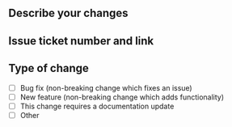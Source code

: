 ## Describe your changes

## Issue ticket number and link

## Type of change
- [ ] Bug fix (non-breaking change which fixes an issue)
- [ ] New feature (non-breaking change which adds functionality)
- [ ] This change requires a documentation update
- [ ] Other
